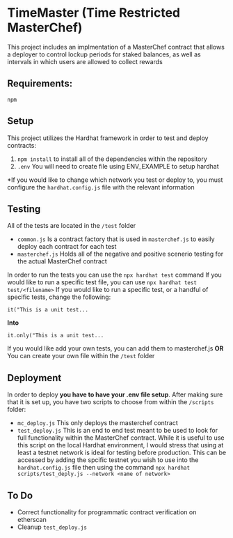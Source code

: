 # TimeMaster (Time Restricted MasterChef)

This project includes an implmentation of a MasterChef contract that allows a deployer to control lockup periods for staked balances, as well as intervals in which users are allowed to collect rewards

## Requirements:
  ```npm```

## Setup

This project utilizes the Hardhat framework in order to test and deploy contracts:

1. ```npm install``` to install all of the dependencies within the repository
2. ```.env``` You will need to create file using ENV_EXAMPLE to setup hardhat 

*If you would like to change which network you test or deploy to, you must configure the ```hardhat.config.js``` file with the relevant information

## Testing

All of the tests are located in the ```/test``` folder 
- ```common.js``` Is a contract factory that is used in ```masterchef.js``` to easily deploy each contract for each test
- ```masterchef.js``` Holds all of the negative and positive scenerio testing for the actual MasterChef contract

In order to run the tests you can use the ```npx hardhat test``` command
If you would like to run a specific test file, you can use ```npx hardhat test test/<filename>```
If you would like to run a specific test, or a handful of specific tests, change the following:

```it("This is a unit test...```

**Into**

```it.only("This is a unit test...```

If you would like add your own tests, you can add them to masterchef.js 
**OR**
You can create your own file within the ```/test``` folder

## Deployment

In order to deploy **you have to have your .env file setup**. After making sure that it is set up, you have two scripts to choose from within the ```/scripts``` folder:

- ```mc_deploy.js``` This only deploys the masterchef contract
- ```test_deploy.js``` This is an end to end test meant to be used to look for full functionality within the MasterChef contract. While it is useful to use this script on the local Hardhat environment, I would stress that using at least a testnet network is ideal for testing before production. This can be accessed by adding the spcific testnet you wish to use into the ```hardhat.config.js``` file then using the command ```npx hardhat scripts/test_deply.js --network <name of network>```

## To Do
- Correct functionality for programmatic contract verification on etherscan
- Cleanup ```test_deploy.js```
